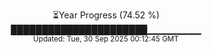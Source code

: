 <p align="center">
⏳Year Progress (74.52 %)<br>
██████████████████████▁▁▁▁▁▁▁▁ <br>
<sub>Updated: Tue, 30 Sep 2025 00:12:45 GMT</sub>
</p>

